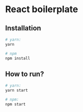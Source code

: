 # React boilerplate

## Installation

```bash
# yarn:
yarn

# npm
npm install
```

## How to run?

```bash
# yarn:
yarn start

# npm:
npm start
```